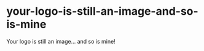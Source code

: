 your-logo-is-still-an-image-and-so-is-mine
==========================================

Your logo is still an image… and so is mine!